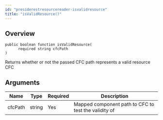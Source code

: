 ```yaml
---
id: "presiderestresourcereader-isvalidresource"
title: "isValidResource()"
---
```



## Overview




```luceescript
public boolean function isValidResource(
      required string cfcPath
)
```

Returns whether or not the passed CFC path
represents a valid resource CFC

## Arguments


<div class="table-responsive"><table class="table"><thead><tr><th>Name</th><th>Type</th><th>Required</th><th>Description</th></tr></thead><tbody><tr><td>cfcPath</td><td>string</td><td>Yes</td><td>Mapped component path to CFC to test the validity of</td></tr></tbody></table></div>
